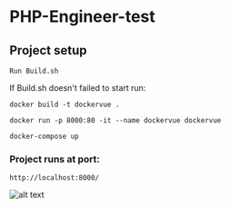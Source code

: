 # PHP-Engineer-test

## Project setup
```
Run Build.sh
```
If Build.sh doesn't failed to start run:
```
docker build -t dockervue .
```

```
docker run -p 8000:80 -it --name dockervue dockervue
```

```
docker-compose up
```

### Project runs at port:
```
http://localhost:8000/
```

![alt text](https://imgur.com/6AdNQtn)

